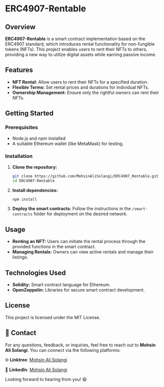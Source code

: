 # ERC4907-Rentable

## Overview

**ERC4907-Rentable** is a smart contract implementation based on the ERC4907 standard, which introduces rental functionality for non-fungible tokens (NFTs). This project enables users to rent their NFTs to others, providing a new way to utilize digital assets while earning passive income.

## Features

- **NFT Rental:** Allow users to rent their NFTs for a specified duration.
- **Flexible Terms:** Set rental prices and durations for individual NFTs.
- **Ownership Management:** Ensure only the rightful owners can rent their NFTs.

## Getting Started

### Prerequisites

- Node.js and npm installed
- A suitable Ethereum wallet (like MetaMask) for testing.

### Installation

1. **Clone the repository:**
   ```bash
   git clone https://github.com/MohsinAliSolangi/ERC4907_Rentable.git
   cd ERC4907-Rentable
   ```

2. **Install dependencies:**
   ```bash
   npm install
   ```

3. **Deploy the smart contracts:**
   Follow the instructions in the `/smart-contracts` folder for deployment on the desired network.

## Usage

- **Renting an NFT:** Users can initiate the rental process through the provided functions in the smart contract.
- **Managing Rentals:** Owners can view active rentals and manage their listings.

## Technologies Used

- **Solidity:** Smart contract language for Ethereum.
- **OpenZeppelin:** Libraries for secure smart contract development.

## License

This project is licensed under the MIT License.

## 🚀 Contact

For any questions, feedback, or inquiries, feel free to reach out to **Mohsin Ali Solangi**. You can connect via the following platforms:

🌐 **Linktree**: [Mohsin Ali Solangi](https://linktr.ee/mohsinalisolangi)

🔗 **LinkedIn**: [Mohsin Ali Solangi](https://www.linkedin.com/in/mohsinalisolangi/)

Looking forward to hearing from you! 😄
